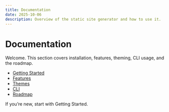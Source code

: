 ```yaml
---
title: Documentation
date: 2025-10-06
description: Overview of the static site generator and how to use it.
---
```


# Documentation

Welcome. This section covers installation, features, theming, CLI usage, and the roadmap.

- [Getting Started](/docs/getting-started.html)
- [Features](/docs/features.html)
- [Themes](/docs/themes.html)
- [CLI](/docs/cli.html)
- [Roadmap](/docs/roadmap.html)

If you’re new, start with Getting Started.


